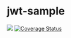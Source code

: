# jwt-sample
<p align="left">
	<a target="_blank" href="https://travis-ci.org/jcaromiq/jwt-sample"><img src="https://travis-ci.org/jcaromiq/jwt-sample.svg?branch=master"></a>
	<a href='https://coveralls.io/github/jcaromiq/codewars-Katas?branch=master'><img src='https://coveralls.io/repos/github/jcaromiq/codewars-Katas/badge.svg?branch=master' alt='Coverage Status' /></a>
</p>
